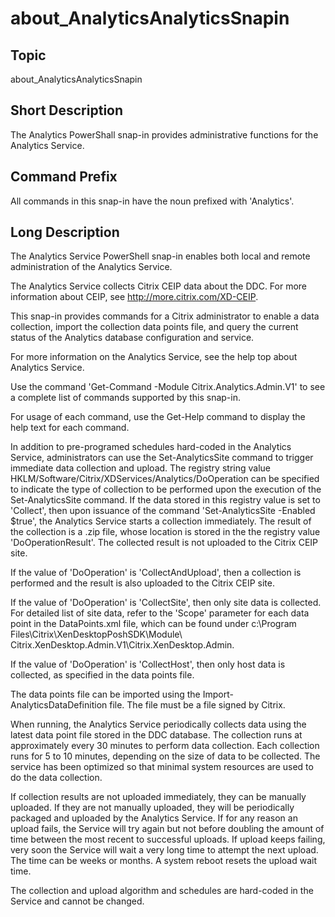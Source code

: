 ﻿
# about\_AnalyticsAnalyticsSnapin

## Topic
about\_AnalyticsAnalyticsSnapin


## Short Description

The Analytics PowerShall snap-in provides administrative functions for the Analytics Service.


## Command Prefix
All commands in this snap-in have the noun prefixed with 'Analytics'.


## Long Description
The Analytics Service PowerShell snap-in enables both local and remote administration of the Analytics Service.

The Analytics Service collects Citrix CEIP data about the DDC. For more information about CEIP, see http://more.citrix.com/XD-CEIP.

This snap-in provides commands for a Citrix administrator to enable a data collection, import the collection data points file, and query the current status of the Analytics database configuration and service.

For more information on the Analytics Service, see the help top about Analytics Service.

Use the command 'Get-Command -Module Citrix.Analytics.Admin.V1' to see a complete list of commands supported by this snap-in.

For usage of each command, use the Get-Help command to display the help text for each command.

In addition to pre-programed schedules hard-coded in the Analytics Service, administrators can use the Set-AnalyticsSite command to trigger immediate data collection and upload. The registry string value HKLM/Software/Citrix/XDServices/Analytics/DoOperation can be specified to indicate the type of collection to be performed upon the execution of the Set-AnalyticsSite command. If the data stored in this registry value is set to 'Collect', then upon issuance of the command 'Set-AnalyticsSite -Enabled \$true', the Analytics Service starts a collection immediately. The result of the collection is a .zip file, whose location is stored in the the registry value 'DoOperationResult'. The collected result is not uploaded to the Citrix CEIP site.

If the value of 'DoOperation' is 'CollectAndUpload', then a collection is performed and the result is also uploaded to the Citrix CEIP site.

If the value of 'DoOperation' is 'CollectSite', then only site data is collected. For detailed list of site data, refer to the 'Scope' parameter for each data point in the DataPoints.xml file, which can be found under c:\\Program Files\\Citrix\\XenDesktopPoshSDK\\Module\\ Citrix.XenDesktop.Admin.V1\\Citrix.XenDesktop.Admin.

If the value of 'DoOperation' is 'CollectHost', then only host data is collected, as specified in the data points file.

The data points file can be imported using the Import-AnalyticsDataDefinition file. The file must be a file signed by Citrix.

When running, the Analytics Service periodically collects data using the latest data point file stored in the DDC database. The collection runs at approximately every 30 minutes to perform data collection. Each collection runs for 5 to 10 minutes, depending on the size of data to be collected. The service has been optimized so that minimal system resources are used to do the data collection.

If collection results are not uploaded immediately, they can be manually uploaded. If they are not manually uploaded, they will be periodically packaged and uploaded by the Analytics Service. If for any reason an upload fails, the Service will try again but not before doubling the amount of time between the most recent to successful uploads. If upload keeps failing, very soon the Service will wait a very long time to attempt the next upload. The time can be weeks or months. A system reboot resets the upload wait time.

The collection and upload algorithm and schedules are hard-coded in the Service and cannot be changed.


